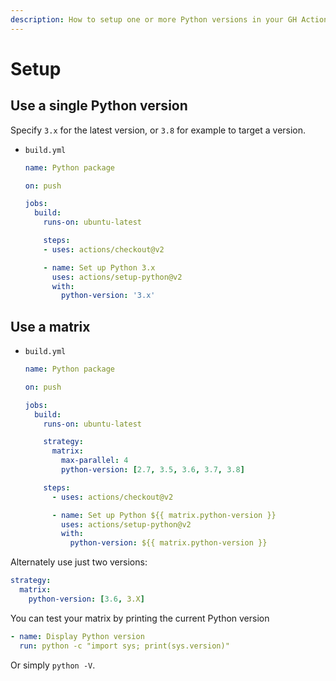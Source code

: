 ```yaml
---
description: How to setup one or more Python versions in your GH Actions environment
---
```

# Setup


## Use a single Python version

Specify `3.x` for the latest version, or `3.8` for example to target a version.

- `build.yml`
    ```yaml
    name: Python package

    on: push

    jobs:
      build:
        runs-on: ubuntu-latest

        steps:
        - uses: actions/checkout@v2

        - name: Set up Python 3.x
          uses: actions/setup-python@v2
          with:
            python-version: '3.x'
    ```


## Use a matrix

- `build.yml`
    ```yaml
    name: Python package

    on: push

    jobs:
      build:
        runs-on: ubuntu-latest

        strategy:
          matrix:
            max-parallel: 4
            python-version: [2.7, 3.5, 3.6, 3.7, 3.8]

        steps:
          - uses: actions/checkout@v2

          - name: Set up Python ${{ matrix.python-version }}
            uses: actions/setup-python@v2
            with:
              python-version: ${{ matrix.python-version }}
    ```

Alternately use just two versions:

```yaml
strategy:
  matrix:
    python-version: [3.6, 3.X]
```

You can test your matrix by printing the current Python version

```yaml
- name: Display Python version
  run: python -c "import sys; print(sys.version)"
```

Or simply `python -V`.
